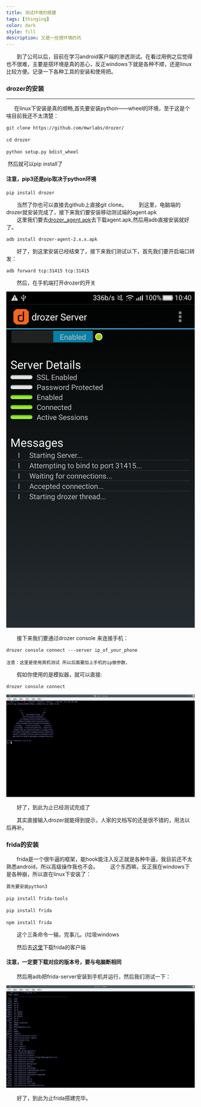 ```yaml
---
title: 测试环境的搭建
tags: [thinging] 
color: dark
style: fill
description: 又是一些搭环境的坑
---
```

&emsp;&emsp;到了公司以后，目前在学习android客户端的渗透测试。在看过用例之后觉得也不很难，主要是搭环境是真的恶心，反正windows下就是各种不顺，还是linux比较方便。记录一下各种工具的安装和使用把。  
### drozer的安装  

---  

&ensp;&emsp;在linux下安装是真的顺畅,首先要安装python——wheel的环境，至于这是个啥目前我还不太清楚： 

```  
git clone https://github.com/mwrlabs/drozer/

cd drozer

python setup.py bdist_wheel
```
&nbsp;然后就可以pip install了  
#### 注意，pip3还是pip取决于python环境    
```
pip install drozer
```
&emsp;&emsp;当然了你也可以直接去github上直接git clone。
&emsp;&emsp;到这里，电脑端的drozer就安装完成了，接下来我们要安装移动测试端的agent.apk  
&emsp;&emsp;这里我们要去[drozer_agent.apk](https://github.com/mwrlabs/drozer/releases/download/2.3.4/drozer-agent-2.3.4.apk)去下载agent.apk,然后用adb直接安装就好了。  
```  
adb install drozer-agent-2.x.x.apk
```
&emsp;&emsp;好了，到这里安装已经结束了，接下来我们测试以下，首先我们要开启端口转发：  
```
adb forward tcp:31415 tcp:31415
```
&emsp;&emsp;然后，在手机端打开drozer的开关  

![agent.apk](https://raw.githubusercontent.com/Explainaur/hexo-blog/master/source/pictures/Screenshot_20190117-104036.jpg)

&emsp;&emsp;接下来我们要通过drozer console 来连接手机：  
```
drozer console connect ---server ip_of_your_phone

注意：这里是使用真机测试 所以后面要加上手机的ip做参数，
```
&emsp;&emsp;假如你使用的是模拟器，就可以直接:  
```
drozer console connect

```

![drozer_console](https://raw.githubusercontent.com/Explainaur/hexo-blog/master/source/pictures/drozer.png)

&emsp;&emsp;好了，到此为止已经测试完成了

&emsp;&emsp;其实直接输入drozer就能得到提示，人家的文档写的还是很不错的，用法以后再补。

### frida的安装  

&emsp;&emsp;frida是一个很牛逼的框架，能hook能注入反正就是各种牛逼，我目前还不太熟悉android，所以高级操作我也不会。
&emsp;&emsp;这个东西嘛，反正我在windows下是各种崩，所以直在linux下安装了：   
```
首先要安装python3

pip install frida-tools

pip install frida

npm install frida

```
&emsp;&emsp;这个三条命令一输，完事儿。(垃圾windows


&emsp;&emsp;然后去[这里](https://github.com/frida/frida/releases)下载frida的客户端  
#### 注意，一定要下载对应的版本号，要与电脑断相同  
&emsp;&emsp;然后用adb把frida-server安装到手机并运行，然后我们测试一下： 

![frida-ps -U](https://raw.githubusercontent.com/Explainaur/hexo-blog/master/source/pictures/frida.png)

&emsp;&emsp;好了，到此为止frida搭建完毕。
